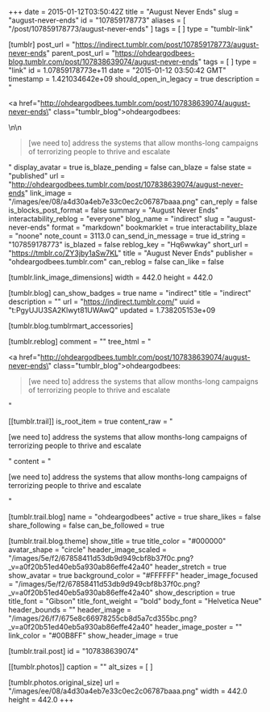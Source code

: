 +++
date = 2015-01-12T03:50:42Z
title = "August Never Ends"
slug = "august-never-ends"
id = "107859178773"
aliases = [ "/post/107859178773/august-never-ends" ]
tags = [ ]
type = "tumblr-link"

[tumblr]
post_url = "https://indirect.tumblr.com/post/107859178773/august-never-ends"
parent_post_url = "https://ohdeargodbees-blog.tumblr.com/post/107838639074/august-never-ends"
tags = [ ]
type = "link"
id = 1.07859178773e+11
date = "2015-01-12 03:50:42 GMT"
timestamp = 1.421034642e+09
should_open_in_legacy = true
description = "<p><a href=\"http://ohdeargodbees.tumblr.com/post/107838639074/august-never-ends\" class=\"tumblr_blog\">ohdeargodbees</a>:</p>\n\n<blockquote><p>[we need to] address the systems that allow months-long campaigns of terrorizing people to thrive and escalate</p></blockquote>"
display_avatar = true
is_blaze_pending = false
can_blaze = false
state = "published"
url = "http://ohdeargodbees.tumblr.com/post/107838639074/august-never-ends"
link_image = "/images/ee/08/a4d30a4eb7e33c0ec2c06787baaa.png"
can_reply = false
is_blocks_post_format = false
summary = "August Never Ends"
interactability_reblog = "everyone"
blog_name = "indirect"
slug = "august-never-ends"
format = "markdown"
bookmarklet = true
interactability_blaze = "noone"
note_count = 3113.0
can_send_in_message = true
id_string = "107859178773"
is_blazed = false
reblog_key = "Hq6wwkay"
short_url = "https://tmblr.co/ZY3jby1aSw7KL"
title = "August Never Ends"
publisher = "ohdeargodbees.tumblr.com"
can_reblog = false
can_like = false

[tumblr.link_image_dimensions]
width = 442.0
height = 442.0

[tumblr.blog]
can_show_badges = true
name = "indirect"
title = "indirect"
description = ""
url = "https://indirect.tumblr.com/"
uuid = "t:PgyUJU3SA2Klwyt81UWAwQ"
updated = 1.738205153e+09

[tumblr.blog.tumblrmart_accessories]

[tumblr.reblog]
comment = ""
tree_html = "<p><a href=\"http://ohdeargodbees.tumblr.com/post/107838639074/august-never-ends\" class=\"tumblr_blog\">ohdeargodbees</a>:</p><blockquote><p>[we need to] address the systems that allow months-long campaigns of terrorizing people to thrive and escalate</p></blockquote>"

[[tumblr.trail]]
is_root_item = true
content_raw = "<p>[we need to] address the systems that allow months-long campaigns of terrorizing people to thrive and escalate</p>"
content = "<p>[we need to] address the systems that allow months-long campaigns of terrorizing people to thrive and escalate</p>"

[tumblr.trail.blog]
name = "ohdeargodbees"
active = true
share_likes = false
share_following = false
can_be_followed = true

[tumblr.trail.blog.theme]
show_title = true
title_color = "#000000"
avatar_shape = "circle"
header_image_scaled = "/images/5e/f2/67858411d53db9d949cbf8b37f0c.png?_v=a0f20b51ed40eb5a930ab86effe42a40"
header_stretch = true
show_avatar = true
background_color = "#FFFFFF"
header_image_focused = "/images/5e/f2/67858411d53db9d949cbf8b37f0c.png?_v=a0f20b51ed40eb5a930ab86effe42a40"
show_description = true
title_font = "Gibson"
title_font_weight = "bold"
body_font = "Helvetica Neue"
header_bounds = ""
header_image = "/images/26/f7/675e8c66978255cb8d5a7cd355bc.png?_v=a0f20b51ed40eb5a930ab86effe42a40"
header_image_poster = ""
link_color = "#00B8FF"
show_header_image = true

[tumblr.trail.post]
id = "107838639074"

[[tumblr.photos]]
caption = ""
alt_sizes = [ ]

[tumblr.photos.original_size]
url = "/images/ee/08/a4d30a4eb7e33c0ec2c06787baaa.png"
width = 442.0
height = 442.0
+++
